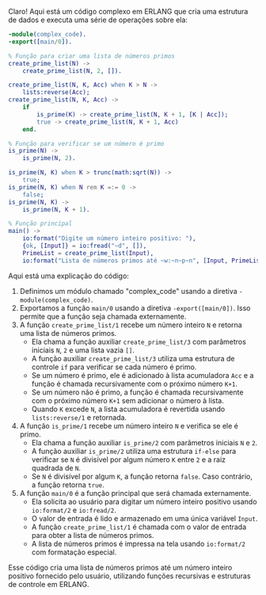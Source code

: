 Claro! Aqui está um código complexo em ERLANG que cria uma estrutura de dados e executa uma série de operações sobre ela:

```erlang
-module(complex_code).
-export([main/0]).

% Função para criar uma lista de números primos
create_prime_list(N) ->
    create_prime_list(N, 2, []).

create_prime_list(N, K, Acc) when K > N ->
    lists:reverse(Acc);
create_prime_list(N, K, Acc) ->
    if
        is_prime(K) -> create_prime_list(N, K + 1, [K | Acc]);
        true -> create_prime_list(N, K + 1, Acc)
    end.

% Função para verificar se um número é primo
is_prime(N) ->
    is_prime(N, 2).

is_prime(N, K) when K > trunc(math:sqrt(N)) ->
    true;
is_prime(N, K) when N rem K =:= 0 ->
    false;
is_prime(N, K) ->
    is_prime(N, K + 1).

% Função principal
main() ->
    io:format("Digite um número inteiro positivo: "),
    {ok, [Input]} = io:fread("~d", []),
    PrimeList = create_prime_list(Input),
    io:format("Lista de números primos até ~w:~n~p~n", [Input, PrimeList]).
```

Aqui está uma explicação do código:

1. Definimos um módulo chamado "complex_code" usando a diretiva `-module(complex_code)`.
2. Exportamos a função `main/0` usando a diretiva `-export([main/0])`. Isso permite que a função seja chamada externamente.
3. A função `create_prime_list/1` recebe um número inteiro `N` e retorna uma lista de números primos.
   - Ela chama a função auxiliar `create_prime_list/3` com parâmetros iniciais `N`, `2` e uma lista vazia `[]`.
   - A função auxiliar `create_prime_list/3` utiliza uma estrutura de controle `if` para verificar se cada número é primo.
   - Se um número é primo, ele é adicionado à lista acumuladora `Acc` e a função é chamada recursivamente com o próximo número `K+1`.
   - Se um número não é primo, a função é chamada recursivamente com o próximo número `K+1` sem adicionar o número à lista.
   - Quando `K` excede `N`, a lista acumuladora é revertida usando `lists:reverse/1` e retornada.
4. A função `is_prime/1` recebe um número inteiro `N` e verifica se ele é primo.
   - Ela chama a função auxiliar `is_prime/2` com parâmetros iniciais `N` e `2`.
   - A função auxiliar `is_prime/2` utiliza uma estrutura `if-else` para verificar se `N` é divisível por algum número `K` entre `2` e a raiz quadrada de `N`.
   - Se `N` é divisível por algum `K`, a função retorna `false`. Caso contrário, a função retorna `true`.
5. A função `main/0` é a função principal que será chamada externamente.
   - Ela solicita ao usuário para digitar um número inteiro positivo usando `io:format/2` e `io:fread/2`.
   - O valor de entrada é lido e armazenado em uma única variável `Input`.
   - A função `create_prime_list/1` é chamada com o valor de entrada para obter a lista de números primos.
   - A lista de números primos é impressa na tela usando `io:format/2` com formatação especial.

Esse código cria uma lista de números primos até um número inteiro positivo fornecido pelo usuário, utilizando funções recursivas e estruturas de controle em ERLANG.